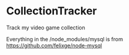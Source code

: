 CollectionTracker
=================

Track my video game collection

Everything in the /node_modules/mysql is from https://github.com/felixge/node-mysql
